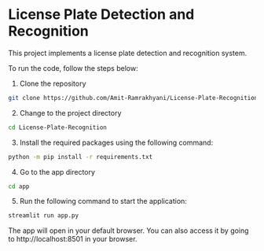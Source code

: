 # License Plate Detection and Recognition

This project implements a license plate detection and recognition system. 

To run the code, follow the steps below:

1. Clone the repository

```bash
git clone https://github.com/Amit-Ramrakhyani/License-Plate-Recognition.git
```

2. Change to the project directory
```bash
cd License-Plate-Recognition
```

3. Install the required packages using the following command:
```bash
python -m pip install -r requirements.txt
```

4. Go to the app directory
```bash
cd app
```

5. Run the following command to start the application:
```bash
streamlit run app.py
```

The app will open in your default browser. You can also access it by going to http://localhost:8501 in your browser.